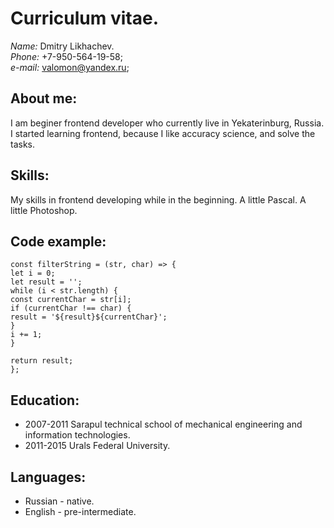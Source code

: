 # Curriculum vitae.

*Name:* Dmitry Likhachev.\
*Phone:* +7-950-564-19-58;\
*e-mail:* valomon@yandex.ru;

## About me:

I am beginer frontend developer who currently live in Yekaterinburg, Russia.
I started learning frontend, because I like accuracy science, and solve the tasks.

## Skills:

My skills in frontend developing while in the beginning.
A little Pascal.
A little Photoshop.

## Code example:

```
const filterString = (str, char) => {
let i = 0;
let result = '';
while (i < str.length) {
const currentChar = str[i];
if (currentChar !== char) {
result = '${result}${currentChar}';
}
i += 1;
}

return result;
};

```
## Education:

* 2007-2011 Sarapul technical school of mechanical engineering and information
technologies.
* 2011-2015 Urals Federal University.

## Languages:
* Russian - native.
* English - pre-intermediate.
